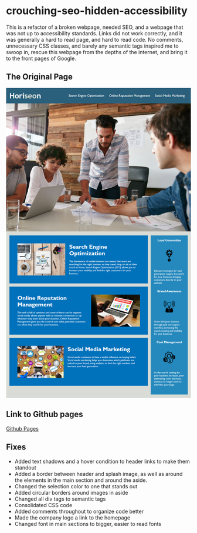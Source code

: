 # crouching-seo-hidden-accessibility

This is a refactor of a broken webpage, needed SEO, and a webpage that was not up to accessibility standards. Links did not work correctly, and it was generally a hard to read page, and hard to read code. No comments, unnecessary CSS classes, and barely any semantic tags inspired me to swoop in, rescue this webpage from the depths of the internet, and bring it to the front pages of Google. 

## The Original Page 

![original demo page](/assets/images/01-html-css-git-homework-demo.png)

## Link to Github pages

[Github Pages](https://tevissaur.github.io/crouching-seo-hidden-accessibility/)

## Fixes

- Added text shadows and a hover condition to header links to make them standout
- Added a border between header and splash image, as well as around the elements in the main section and around the aside.
- Changed the selection color to one that stands out
- Added circular borders around images in aside
- Changed all div tags to semantic tags
- Consolidated CSS code
- Added comments throughout to organize code better
- Made the company logo a link to the homepage
- Changed font in main sections to bigger, easier to read fonts
